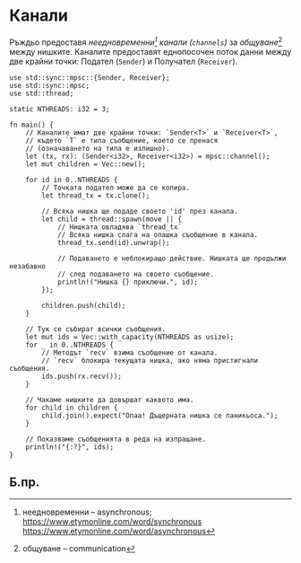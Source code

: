 # Канали

Ръждьо предоставя _неедновременни[^asynchronous] канали (`channels`)_ за
_общуване_[^communication] между нишките. Каналите предоставят еднопосочен
поток данни между две крайни точки: Подател (`Sender`) и Получател
(`Receiver`).

```rust,editable
use std::sync::mpsc::{Sender, Receiver};
use std::sync::mpsc;
use std::thread;

static NTHREADS: i32 = 3;

fn main() {
    // Каналите имат две крайни точки: `Sender<T>` и `Receiver<T>`,
    // където `T` е типа съобщение, което се пренася
    // (означаването на типа е излишно).
    let (tx, rx): (Sender<i32>, Receiver<i32>) = mpsc::channel();
    let mut children = Vec::new();

    for id in 0..NTHREADS {
        // Точката подател може да се копира.
        let thread_tx = tx.clone();

        // Всяка нишка ще подаде своето 'id' през канала.
        let child = thread::spawn(move || {
            // Нишката овладява `thread_tx`
            // Всяка нишка слага на опашка съобщение в канала.
            thread_tx.send(id).unwrap();

            // Подаването е неблокиращо действие. Нишката ще продължи незабавно
            // след подаването на своето съобщение.
            println!("Нишка {} приключи.", id);
        });

        children.push(child);
    }

    // Тук се събират всички съобщения.
    let mut ids = Vec::with_capacity(NTHREADS as usize);
    for _ in 0..NTHREADS {
        // Методът `recv` взима съобщение от канала.
        // `recv` блокира текущата нишка, ако няма пристигнали съобщения.
        ids.push(rx.recv());
    }
    
    // Чакаме нишките да довършат каквото има.
    for child in children {
        child.join().expect("Опаа! Дъщерната нишка се паникьоса.");
    }

    // Показваме съобщенията в реда на изпращане.
    println!("{:?}", ids);
}
```

## Б.пр.

[^asynchronous]: неедновременни – asynchronous; https://www.etymonline.com/word/synchronous https://www.etymonline.com/word/asynchronous

[^communication]: общуване – communication

